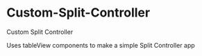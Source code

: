 # Custom-Split-Controller
Custom Split Controller 


Uses tableView components to make a simple Split Controller app

